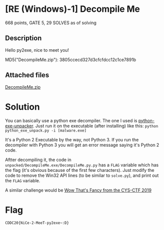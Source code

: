 # [RE (Windows)-1] Decompile Me

668 points, GATE 5, 29 SOLVES as of solving

## Description

Hello py2exe, nice to meet you!

MD5("DecompileMe.zip"): 3805ccecd327d3cfcfdcc12c1ce7891b

## Attached files

[DecompileMe.zip](https://junior-api.cddc2020.nshc.sg/file?id=ckc4usaw103rw07566epu5x36&name=DecompileMe.zip)

# Solution

You can basically use a python exe decompiler. The one I used is [python-exe-unpacker](https://github.com/countercept/python-exe-unpacker). Just run it on the executable (after installing) like this: `python python_exe_unpack.py -i [malware.exe]`

It's a Python 2 Executable by the way, not Python 3. If you run the decompiler with Python 3 you will get an error message saying it's Python 2 code.

Aftter decompiling it, the code in `unpacked/DecompileMe.exe/DecompileMe.py.py` has a `FLAG` variable which has the flag (it's obvious because of the first few characters). Just modify the code to remove the Win32 API lines (to be similar to `solve.py`), and print out the `FLAG` variable.

A similar challenge would be [Wow That's Fancy from the CYS-CTF 2019](https://github.com/cyberyouthsg/cysc19-ctf/tree/master/RE/wow-thats-fancy)

# Flag

`CDDC20{NiCe-2-MeeT-py2exe~:D}`
